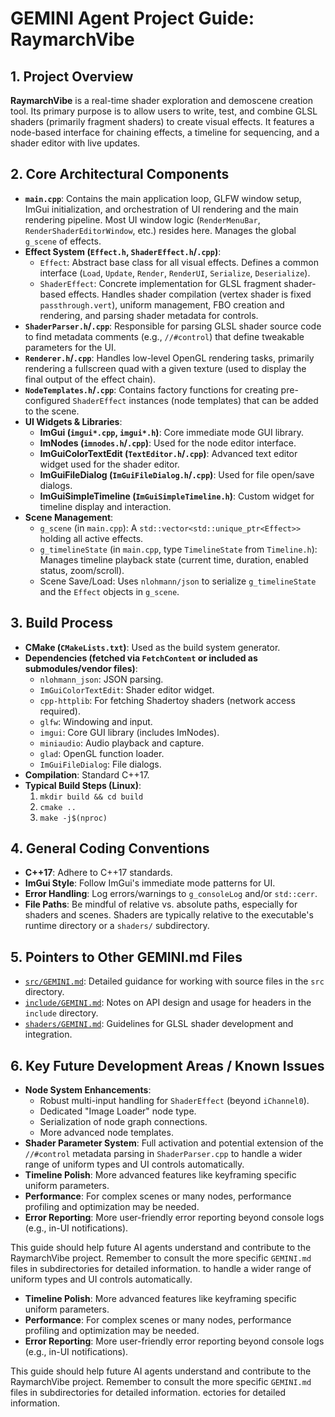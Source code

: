 # GEMINI Agent Project Guide: RaymarchVibe

## 1. Project Overview

**RaymarchVibe** is a real-time shader exploration and demoscene creation tool. Its primary purpose is to allow users to write, test, and combine GLSL shaders (primarily fragment shaders) to create visual effects. It features a node-based interface for chaining effects, a timeline for sequencing, and a shader editor with live updates.

## 2. Core Architectural Components

*   **`main.cpp`**: Contains the main application loop, GLFW window setup, ImGui initialization, and orchestration of UI rendering and the main rendering pipeline. Most UI window logic (`RenderMenuBar`, `RenderShaderEditorWindow`, etc.) resides here. Manages the global `g_scene` of effects.
*   **Effect System (`Effect.h`, `ShaderEffect.h`/`.cpp`)**:
    *   `Effect`: Abstract base class for all visual effects. Defines a common interface (`Load`, `Update`, `Render`, `RenderUI`, `Serialize`, `Deserialize`).
    *   `ShaderEffect`: Concrete implementation for GLSL fragment shader-based effects. Handles shader compilation (vertex shader is fixed `passthrough.vert`), uniform management, FBO creation and rendering, and parsing shader metadata for controls.
*   **`ShaderParser.h`/`.cpp`**: Responsible for parsing GLSL shader source code to find metadata comments (e.g., `//#control`) that define tweakable parameters for the UI.
*   **`Renderer.h`/`.cpp`**: Handles low-level OpenGL rendering tasks, primarily rendering a fullscreen quad with a given texture (used to display the final output of the effect chain).
*   **`NodeTemplates.h`/`.cpp`**: Contains factory functions for creating pre-configured `ShaderEffect` instances (node templates) that can be added to the scene.
*   **UI Widgets & Libraries**:
    *   **ImGui (`imgui*.cpp`, `imgui*.h`)**: Core immediate mode GUI library.
    *   **ImNodes (`imnodes.h`/`.cpp`)**: Used for the node editor interface.
    *   **ImGuiColorTextEdit (`TextEditor.h`/`.cpp`)**: Advanced text editor widget used for the shader editor.
    *   **ImGuiFileDialog (`ImGuiFileDialog.h`/`.cpp`)**: Used for file open/save dialogs.
    *   **ImGuiSimpleTimeline (`ImGuiSimpleTimeline.h`)**: Custom widget for timeline display and interaction.
*   **Scene Management**:
    *   `g_scene` (in `main.cpp`): A `std::vector<std::unique_ptr<Effect>>` holding all active effects.
    *   `g_timelineState` (in `main.cpp`, type `TimelineState` from `Timeline.h`): Manages timeline playback state (current time, duration, enabled status, zoom/scroll).
    *   Scene Save/Load: Uses `nlohmann/json` to serialize `g_timelineState` and the `Effect` objects in `g_scene`.

## 3. Build Process

*   **CMake (`CMakeLists.txt`)**: Used as the build system generator.
*   **Dependencies (fetched via `FetchContent` or included as submodules/vendor files)**:
    *   `nlohmann_json`: JSON parsing.
    *   `ImGuiColorTextEdit`: Shader editor widget.
    *   `cpp-httplib`: For fetching Shadertoy shaders (network access required).
    *   `glfw`: Windowing and input.
    *   `imgui`: Core GUI library (includes ImNodes).
    *   `miniaudio`: Audio playback and capture.
    *   `glad`: OpenGL function loader.
    *   `ImGuiFileDialog`: File dialogs.
*   **Compilation**: Standard C++17.
*   **Typical Build Steps (Linux)**:
    1.  `mkdir build && cd build`
    2.  `cmake ..`
    3.  `make -j$(nproc)`

## 4. General Coding Conventions

*   **C++17**: Adhere to C++17 standards.
*   **ImGui Style**: Follow ImGui's immediate mode patterns for UI.
*   **Error Handling**: Log errors/warnings to `g_consoleLog` and/or `std::cerr`.
*   **File Paths**: Be mindful of relative vs. absolute paths, especially for shaders and scenes. Shaders are typically relative to the executable's runtime directory or a `shaders/` subdirectory.

## 5. Pointers to Other GEMINI.md Files

*   [`src/GEMINI.md`](./src/GEMINI.md): Detailed guidance for working with source files in the `src` directory.
*   [`include/GEMINI.md`](./include/GEMINI.md): Notes on API design and usage for headers in the `include` directory.
*   [`shaders/GEMINI.md`](./shaders/GEMINI.md): Guidelines for GLSL shader development and integration.

## 6. Key Future Development Areas / Known Issues


*   **Node System Enhancements**:
    *   Robust multi-input handling for `ShaderEffect` (beyond `iChannel0`).
    *   Dedicated "Image Loader" node type.
    *   Serialization of node graph connections.
    *   More advanced node templates.
*   **Shader Parameter System**: Full activation and potential extension of the `//#control` metadata parsing in `ShaderParser.cpp` to handle a wider range of uniform types and UI controls automatically.
*   **Timeline Polish**: More advanced features like keyframing specific uniform parameters.
*   **Performance**: For complex scenes or many nodes, performance profiling and optimization may be needed.
*   **Error Reporting**: More user-friendly error reporting beyond console logs (e.g., in-UI notifications).

This guide should help future AI agents understand and contribute to the RaymarchVibe project. Remember to consult the more specific `GEMINI.md` files in subdirectories for detailed information.
 to handle a wider range of uniform types and UI controls automatically.
*   **Timeline Polish**: More advanced features like keyframing specific uniform parameters.
*   **Performance**: For complex scenes or many nodes, performance profiling and optimization may be needed.
*   **Error Reporting**: More user-friendly error reporting beyond console logs (e.g., in-UI notifications).

This guide should help future AI agents understand and contribute to the RaymarchVibe project. Remember to consult the more specific `GEMINI.md` files in subdirectories for detailed information.
ectories for detailed information.
